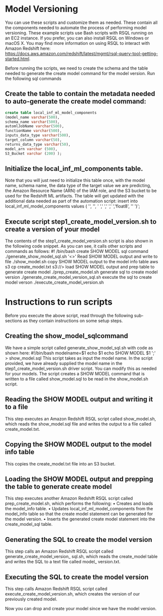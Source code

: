 # Model Versioning
 

You can use these scripts and customize them as needed. These contain all the components needed to
automate the process of performing model versioning. These example scripts use Bash scripts with
RSQL running on an EC2 instance. If you prefer, you can also install RSQL on Windows or macOS X.
You may find more information on using RSQL to interact with Amazon Redshift here:
 https://docs.aws.amazon.com/redshift/latest/mgmt/rsql-query-tool-getting-started.html.
 

Before running the scripts, we need to create the schema and the table needed to generate the create
model command for the model version. Run the following sql commands 

## Create the table to contain the metadata needed to auto-generate the create model command:
```sql
create table local_inf_ml_model_components
(model_name varchar(500),
schema_name varchar(500),
automlJobName varchar(500),
functionName varchar(500),
inputs_data_type varchar(500),
target_column varchar(50),
returns_data_type varchar(50),
model_arn varchar (500),
S3_Bucket varchar (200) );
```
## Initialize the local_inf_ml_components table.
Note that you will just need to initialize this table once, with the model name, schema name,
the data type of the target value we are predicting, the Amazon Resource Name (ARN) of the
IAM role, and the S3 bucket to be used for the Redshift ML artifacts. The table will get updated
with the additional data needed as part of the automation script:
insert into local_inf_ml_model_components
values
(
'<your model name>',
'<your schema name>',
' ',' ',' ',' ','float8',
'<arn of your IAM ROLE>'
'<your S3 Bucket>)';


## Execute script step1_create_model_version.sh to create a version of your model
The contents of the step1_create_model_version.sh script is also shown in the following
code snippet. As you can see, it calls other scripts and commands as follows:
#! /bin/bash
create SHOW MODEL sql command
./generate_show_model_sql.sh '<<your model name>>' 
 Read SHOW MODEL output and write to file
./show_model.sh
copy SHOW MODEL output to the model info table
aws s3 cp create_model.txt s3://<your-s3-bucket>>
load SHOW MODEL output and prep table to generate create model
./prep_create_model.sh
generate sql to create model version
./generate_create_model_version_sql.sh
execute the sql to create model verson
./execute_create_model_version.sh

# Instructions to run scripts

Before you execute the above script, read through the following sub-sections as they contain instructions
on some setup steps.


## Creating the show_model_sqlcommand
We have a simple script called generate_show_model_sql.sh with code as shown here:
#!/bin/bash
modelname=$1
echo $1
echo SHOW MODEL $1 ';' > show_model.sql
This script takes as input the model name. In the script provided, we have already supplied the model
name in the step1_create_model_version.sh driver script. You can modify this as needed
for your models.
The script creates a SHOW MODEL command that is written to a file called show_model.sql to
be read in the show_model.sh script.


## Reading the SHOW MODEL output and writing it to a file
This step executes an Amazon Redshift RSQL script called show_model.sh, which reads the
show_model.sql file and writes the output to a file called create_model.txt.


## Copying the SHOW MODEL output to the model info table
This copies the create_model.txt file into an S3 bucket.


## Loading the SHOW MODEL output and prepping the table to generate create model
This step executes another Amazon Redshift RSQL script called prep_create_model.sh, which
performs the following:
• Creates and loads the model_info table.
• Updates local_inf_ml_model_components from the model_info table so that the
create model statement can be generated for the model version.
• Inserts the generated create model statement into the create_model_sql table.


## Generating the SQL to create the model version
This step calls an Amazon Redshift RSQL script called generate_create_model_version_
sql.sh, which reads the create_model table and writes the SQL to a text file called model_
version.txt.

## Executing the SQL to create the model version
This step calls Amazon Redshift RSQL script called execute_create_model_version.sh,
which creates the version of our previously created model.

Now you can drop and create your model since we have the model version.
